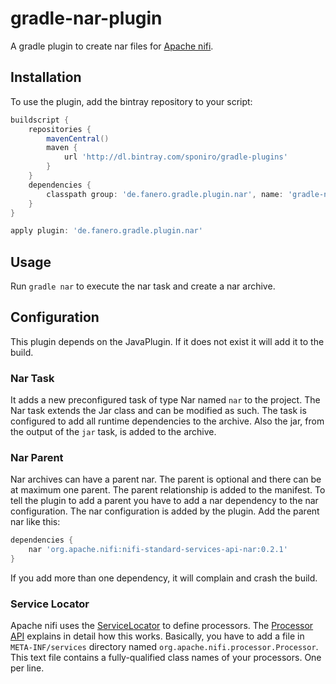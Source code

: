 # gradle-nar-plugin

A gradle plugin to create nar files for [Apache nifi](http://nifi.apache.org).

## Installation
To use the plugin, add the bintray repository to your script:

```groovy
buildscript {
    repositories {
        mavenCentral()
        maven {
            url 'http://dl.bintray.com/sponiro/gradle-plugins'
        }
    }
    dependencies {
        classpath group: 'de.fanero.gradle.plugin.nar', name: 'gradle-nar-plugin', version: '0.1'
    }
}

apply plugin: 'de.fanero.gradle.plugin.nar'
```
## Usage

Run `gradle nar` to execute the nar task and create a nar archive.

## Configuration

This plugin depends on the JavaPlugin. If it does not exist it will add it to the build.

### Nar Task
It adds a new preconfigured task of type Nar named `nar` to the project. The Nar task extends the Jar class and can be modified
as such. The task is configured to add all runtime dependencies to the archive. Also the jar, from the output of the `jar` task,
is added to the archive.

### Nar Parent
Nar archives can have a parent nar. The parent is optional and there can be at maximum one parent. The parent relationship
is added to the manifest. To tell the plugin to add a parent you have to add a nar dependency to the nar configuration.
The nar configuration is added by the plugin. Add the parent nar like this:

```groovy
dependencies {
    nar 'org.apache.nifi:nifi-standard-services-api-nar:0.2.1'
}
```

If you add more than one dependency, it will complain and crash the build.

### Service Locator

Apache nifi uses the [ServiceLocator](http://docs.oracle.com/javase/7/docs/api/java/util/ServiceLoader.html) to define processors. The [Processor API](https://nifi.apache.org/docs/nifi-docs/html/developer-guide.html#processor_api)
explains in detail how this works. Basically, you have to add a file in `META-INF/services` directory named
`org.apache.nifi.processor.Processor`. This text file contains a fully-qualified class names of your processors.
One per line.

